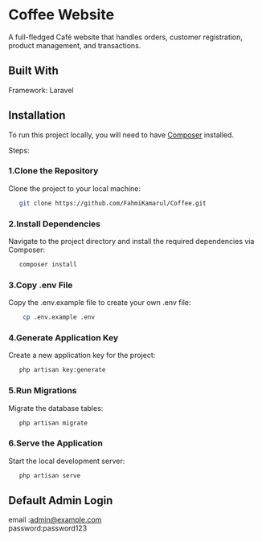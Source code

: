 # Coffee Website
A full-fledged Café website that handles orders, customer registration, product management, and transactions.

## Built With
Framework: Laravel
## Installation
To run this project locally, you will need to have [Composer](https://getcomposer.org/) installed.

Steps:
### 1.Clone the Repository
Clone the project to your local machine:
```bash
   git clone https://github.com/FahmiKamarul/Coffee.git
```

### 2.Install Dependencies
Navigate to the project directory and install the required dependencies via Composer:
```bash
   composer install
```

### 3.Copy .env File
Copy the .env.example file to create your own .env file:
```bash
    cp .env.example .env
```

### 4.Generate Application Key
Create a new application key for the project:
```bash
   php artisan key:generate
```

### 5.Run Migrations
Migrate the database tables:
```bash
   php artisan migrate
```

### 6.Serve the Application
Start the local development server:
```bash
   php artisan serve
```


## Default Admin Login

email   :admin@example.com <br>
password:password123
